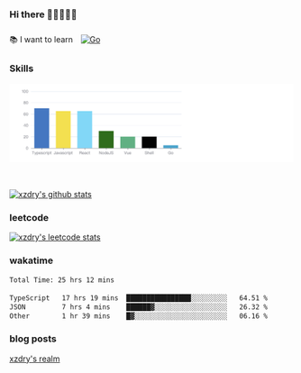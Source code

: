 ### Hi there 👋👋👋👋👋

 :books: I want to learn <a href="https://go.dev/" target="_blank"><img style="margin: 10px" src="https://profilinator.rishav.dev/skills-assets/go-original.svg" alt="Go" height="50" /></a>  

### Skills
![](img/2022-09-05-22-04-20.png)

<br />

[![xzdry's github stats](https://github-readme-stats.vercel.app/api?username=xzdry&count_private=true&show_icons=true&theme=vue)](https://github.com/xzdry)

### leetcode
[![xzdry's leetcode stats](https://leetcard.jacoblin.cool/xzdry-2?theme=light&font=Anek%20Kannada&site=cn)](https://leetcode.cn/u/xzdry-2/)

### wakatime
<!--START_SECTION:waka-->

```text
Total Time: 25 hrs 12 mins

TypeScript   17 hrs 19 mins  ████████████████░░░░░░░░░   64.51 %
JSON         7 hrs 4 mins    ██████▓░░░░░░░░░░░░░░░░░░   26.32 %
Other        1 hr 39 mins    █▓░░░░░░░░░░░░░░░░░░░░░░░   06.16 %
```

<!--END_SECTION:waka-->

### blog posts
[xzdry's realm](https://www.justdry.net/)
